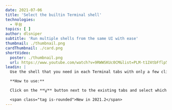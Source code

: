 ```yaml
---
date: 2021-07-06
title: 'Select the builtin Terminal shell'
technologies:
  - 平台
topics: [ ]
author: dlsniper
subtitle: 'Run multiple shells from the same UI with ease'
thumbnail: ./thumbnail.png
cardThumbnail: ./card.png
shortVideo:
  poster: ./thumbnail.png
  url: https://www.youtube.com/watch?v=9RWWSKUc0CM&list=PLM-t1Z4tbFflp57RnfgjXOdpOg6fLhs_q&index=22
leadin: |
  Use the shell that you need in each Terminal tabs with only a few clicks.

  **How to use:**

  Click on the **⋁** button next to the existing tabs and select which shell to use. You can also create a new SSH session from it, if you have any servers configured or configure a new one.

  <span class="tag is-rounded">New in 2021.2</span>
---
```


